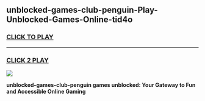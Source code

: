 
## unblocked-games-club-penguin-Play-Unblocked-Games-Online-tid4o
<h3>
<a href="https://premium76.site?title=unblocked-games-club-penguin&ref=25A">CLICK TO PLAY</a></h3>
<hr>

<h3>
<a href="https://premium76.site?title=unblocked-games-club-penguin&ref=25A">CLICK 2 PLAY</a>
  
</h3>

<a href="https://premium76.site?title=unblocked-games-club-penguin&ref=25A"><img src="https://clearcache.store/games.png"></a>


**unblocked-games-club-penguin games unblocked: Your Gateway to Fun and Accessible Online Gaming**
